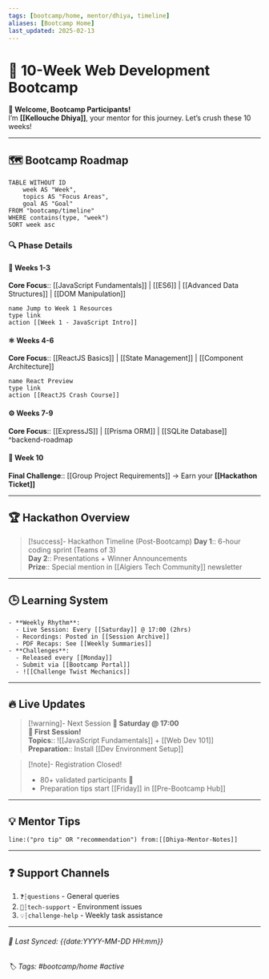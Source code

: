 ```yaml
---
tags: [bootcamp/home, mentor/dhiya, timeline]
aliases: [Bootcamp Home]
last_updated: 2025-02-13
---
```


# 🚀 10-Week Web Development Bootcamp

**👋 Welcome, Bootcamp Participants!**  
I’m **[[Kellouche Dhiya]]**, your mentor for this journey. Let’s crush these 10 weeks!  

---
## 🗺️ Bootcamp Roadmap
```dataview
TABLE WITHOUT ID
	week AS "Week",
	topics AS "Focus Areas",
	goal AS "Goal"
FROM "bootcamp/timeline"
WHERE contains(type, "week")
SORT week asc
```

### 🔍 Phase Details
#### 🧩 **Weeks 1-3**  
**Core Focus**:: [[JavaScript Fundamentals]] | [[ES6]] | [[Advanced Data Structures]] | [[DOM Manipulation]]  
```button
name Jump to Week 1 Resources
type link
action [[Week 1 - JavaScript Intro]]
```

#### ⚛️ **Weeks 4-6**  
**Core Focus**:: [[ReactJS Basics]] | [[State Management]] | [[Component Architecture]]  
```button
name React Preview
type link
action [[ReactJS Crash Course]]
```

#### ⚙️ **Weeks 7-9**  
**Core Focus**:: [[ExpressJS]] | [[Prisma ORM]] | [[SQLite Database]]  
^backend-roadmap

#### 🏁 **Week 10**  
**Final Challenge**:: [[Group Project Requirements]] → Earn your **[[Hackathon Ticket]]**  

---

## 🏆 Hackathon Overview
> [!success]- Hackathon Timeline (Post-Bootcamp)
> **Day 1**:: 6-hour coding sprint (Teams of 3)  
> **Day 2**:: Presentations + Winner Announcements  
> **Prize**:: Special mention in [[Algiers Tech Community]] newsletter

---

## 🕒 Learning System
```collapse
- **Weekly Rhythm**:
  - Live Session: Every [[Saturday]] @ 17:00 (2hrs)
  - Recordings: Posted in [[Session Archive]]
  - PDF Recaps: See [[Weekly Summaries]]
- **Challenges**:
  - Released every [[Monday]]
  - Submit via [[Bootcamp Portal]]
  - ![[Challenge Twist Mechanics]]
```

---

## 🔥 Live Updates
> [!warning]- Next Session
> **📅 Saturday @ 17:00**  
> **📍 First Session!**  
> **Topics**:: ![[JavaScript Fundamentals]] + [[Web Dev 101]]  
> **Preparation**:: Install [[Dev Environment Setup]]

> [!note]- Registration Closed!
> - 80+ validated participants 🎉  
> - Preparation tips start [[Friday]] in [[Pre-Bootcamp Hub]]

---

## 💡 Mentor Tips
```query
line:("pro tip" OR "recommendation") from:[[Dhiya-Mentor-Notes]]
```

---

## ❓ Support Channels
1. `⁠❓┆questions` - General queries
2. `⁠🛟┆tech-support` - Environment issues
3. `⁠💡┆challenge-help` - Weekly task assistance

---

###### 🔄 Last Synced: {{date:YYYY-MM-DD HH:mm}}
###### 🏷️ Tags: #bootcamp/home #active 
